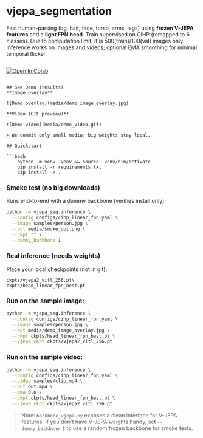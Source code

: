 # vjepa_segmentation

Fast human-parsing (bg, hair, face, torso, arms, legs) using **frozen V-JEPA features** and a **light FPN head**.
Train supervised on CIHP (remapped to 6 classes).
Due to computation limit, it is 500(train)/100(val) images only.
Inference works on images and videos; optional EMA smoothing for minimal temporal flicker.

> ```markdown
[![Open In Colab](https://colab.research.google.com/assets/colab-badge.svg)](
  https://colab.research.google.com/github/PouyaRepos/vjepa_segmentation/blob/main/notebooks/colab_vjepa_seg_demo.ipynb)
```

## See Demo (results)
**Image overlay**

![Demo overlay](media/demo_image_overlay.jpg)

**Video (GIF preview)**

![Demo video](media/demo_video.gif)

> We commit only small media; big weights stay local.

## Quickstart

```bash
    python -m venv .venv && source .venv/bin/activate
    pip install -r requirements.txt
    pip install -e .
```

### Smoke test (no big downloads)
Runs end-to-end with a dummy backbone (verifies install only):

```bash
python -m vjepa_seg.inference \
  --config configs/cihp_linear_fpn.yaml \
  --image samples/person.jpg \
  --out media/smoke_out.png \
  --ckpt "" \
  --dummy_backbone 1
```

### Real inference (needs weights)
Place your local checkpoints (not in git):

    ckpts/vjepa2_vitl_256.pt\
    ckpts/head_linear_fpn_best.pt



### Run on the sample image:

```bash
python -m vjepa_seg.inference \
  --config configs/cihp_linear_fpn.yaml \
  --image samples/person.jpg \
  --out media/demo_image_overlay.jpg \
  --ckpt ckpts/head_linear_fpn_best.pt \
  --vjepa_ckpt ckpts/vjepa2_vitl_256.pt
```

### Run on the sample video:

```bash
python -m vjepa_seg.inference \
  --config configs/cihp_linear_fpn.yaml \
  --video samples/clip.mp4 \
  --out out.mp4 \
  --ema 0.6 \
  --ckpt ckpts/head_linear_fpn_best.pt \
  --vjepa_ckpt ckpts/vjepa2_vitl_256.pt
```
> Note: `backbone_vjepa.py` exposes a clean interface for V-JEPA features. If you don't have V-JEPA weights handy, set `--dummy_backbone 1` to use a random frozen backbone for smoke tests.


